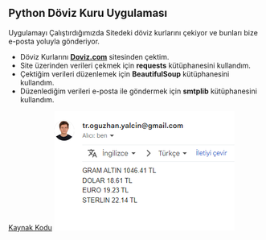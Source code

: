 ## Python Döviz Kuru Uygulaması

Uygulamayı Çalıştırdığımızda Sitedeki döviz kurlarını çekiyor ve bunları bize e-posta yoluyla gönderiyor.
- Döviz Kurlarını <strong>[Doviz.com](https://www.doviz.com/)</strong> sitesinden çektim.
- Site üzerinden verileri çekmek için <strong>requests</strong> kütüphanesini kullandım.
- Çektiğim verileri düzenlemek için <strong>BeautifulSoup</strong> kütüphanesini kullandım.
- Düzenlediğim verileri e-posta ile göndermek için <strong>smtplib</strong> kütüphanesini kullandım.

[Kaynak Kodu](https://github.com/oguzhan-developer/PythonProjects/blob/main/DovizKuru/main.py)
![Ekran Resmi](screenshot.png)
